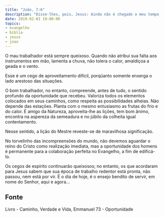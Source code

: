```yaml
---
title: "João, 7:6"
description: "Disse-lhes, pois, Jesus: Ainda não é chegado o meu tempo, mas o vosso tempo está pronto."
date: 2019-02-01 19:00:00
topics: 
- evangelho
- biblia
- jesus
- joao
---
```


O mau trabalhador está sempre queixoso. Quando não atribui sua falta aos
instrumentos em mão, lamenta a chuva, não tolera o calor, amaldiçoa a geada
e o vento.

Esse é um cego de aproveitamento difícil, porqüanto somente enxerga o
lado arestoso das situações.

O bom trabalhador, no entanto, compreende, antes de tudo, o sentido
profundo da oportunidade que recebeu. Valoriza todos os elementos colocados
em seus caminhos, como respeita as possibilidades alheias. Não depende das
estações. Planta com o mesmo entusiasmo as frutas do frio e do calor. É amigo
da Natureza, aproveita-lhe as lições, tem bom ãnimo, encontra na aspereza da
semeadura e no júbilo da colheita igual contentamento.

Nesse sentido, a lição do Mestre reveste-se de maravilhosa significação.

No torvelinho das incompreensões do mundo, não devemos aguardar o reino
do Cristo como realização imediata, mas a oportunidade dos homens é
permanente para a colaboração perfeita no Evangelho, a fim de edificá-lo.

Os cegos de espírito continuarão queixosos; no entanto, os que acordaram
para Jesus sabem que sua época de trabalho redentor está pronta, não
passou, nem está por vir. É o dia de hoje, é o ensejo bendito de servir, em
nome do Senhor, aqui e agora...


## Fonte
Livro - Caminho, Verdade e Vida, Emmanuel
73 - Oportunidade
